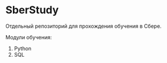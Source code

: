 # SberStudy
Отдельный репозиторий для прохождения обучения в Сбере.

Модули обучения:
1. Python
2. SQL
